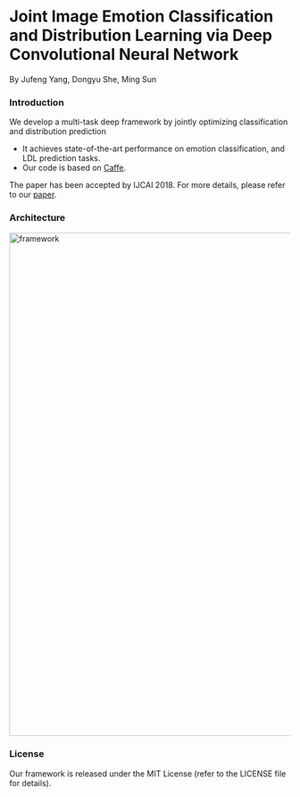# Joint Image Emotion Classification and Distribution Learning via Deep Convolutional Neural Network

By Jufeng Yang, Dongyu She, Ming Sun

### Introduction

We develop a multi-task deep framework by jointly optimizing classification and distribution prediction


- It achieves state-of-the-art performance on emotion classification, and LDL prediction tasks.
- Our code is based on [Caffe](http://caffe.berkeleyvision.org/).

The paper has been accepted by IJCAI 2018. For more details, please refer to our [paper](https://www.ijcai.org/proceedings/2017/0456.pdf).

### Architecture

<p align="left">
<img src="images/framework.jpg" alt="framework" width="900px">
</p>

### License

Our framework is released under the MIT License (refer to the LICENSE file for details).


